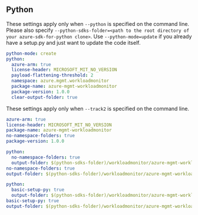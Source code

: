 ## Python
  
These settings apply only when `--python` is specified on the command line.
Please also specify `--python-sdks-folder=<path to the root directory of your azure-sdk-for-python clone>`.
Use `--python-mode=update` if you already have a setup.py and just want to update the code itself.

```yaml !$(track2)
python-mode: create
python:
  azure-arm: true
  license-header: MICROSOFT_MIT_NO_VERSION
  payload-flattening-threshold: 2
  namespace: azure.mgmt.workloadmonitor
  package-name: azure-mgmt-workloadmonitor
  package-version: 1.0.0
  clear-output-folder: true
```

These settings apply only when `--track2` is specified on the command line.

``` yaml $(track2)
azure-arm: true
license-header: MICROSOFT_MIT_NO_VERSION
package-name: azure-mgmt-workloadmonitor
no-namespace-folders: true
package-version: 1.0.0
```

``` yaml $(python) && $(python-mode) == 'update'
python:
  no-namespace-folders: true
  output-folder: $(python-sdks-folder)/workloadmonitor/azure-mgmt-workloadmonitor/azure/mgmt/workloadmonitor
no-namespace-folders: true
output-folder: $(python-sdks-folder)/workloadmonitor/azure-mgmt-workloadmonitor/azure/mgmt/workloadmonitor
```

``` yaml $(python) && $(python-mode) == 'create'
python:
  basic-setup-py: true
  output-folder: $(python-sdks-folder)/workloadmonitor/azure-mgmt-workloadmonitor
basic-setup-py: true
output-folder: $(python-sdks-folder)/workloadmonitor/azure-mgmt-workloadmonitor
```

